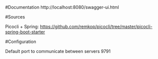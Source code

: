 #Documentation
http://localhost:8080/swagger-ui.html

#Sources

Picocli + Spring: https://github.com/remkop/picocli/tree/master/picocli-spring-boot-starter

#Configuration

Default port to communicate between servers 9791
